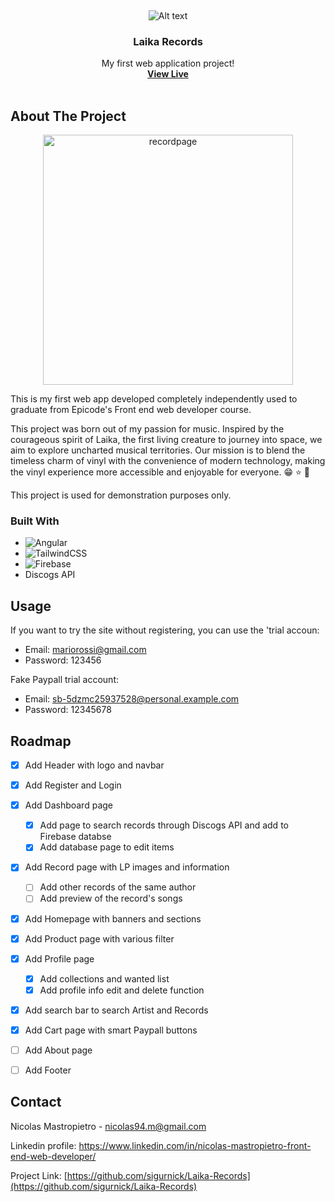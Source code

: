 
<a name="readme-top"></a>





<!-- PROJECT LOGO -->
<br />
<div align="center">
  <a href="https://github.com/sigurnick/Laika-Records">
    <!-- <img src="assets/LaikaRecords-logo.jpg" alt="Logo" width="200" height="80"> -->
  </a>

  ![Alt text](https://github.com/sigurnick/Laika-Records)

  <h3 align="center">Laika Records</h3>

  <p align="center">
    My first web application project!
    <br />
    <a href="https://laika-records.web.app/home"><strong>View Live</strong></a>
    <br />
    <br />
   
  </p>
</div>



<!-- ABOUT THE PROJECT -->
## About The Project

<div align="center">
 <a href="https://github.com/sigurnick/Laika-Records">
    <img src="assets/Record Page.png" alt="recordpage" width="400" >
  </a>
</div>

This is my first web app developed completely independently used to graduate from Epicode's Front end web developer course.

This project was born out of my passion for music.
Inspired by the courageous spirit of Laika, the first living creature to journey into space, we aim to explore uncharted musical territories. Our mission is to blend the timeless charm of vinyl with the convenience of modern technology, making the vinyl experience more accessible and enjoyable for everyone. :grin: :star:  :rocket:

This project is used for demonstration purposes only.


### Built With


* ![Angular](https://img.shields.io/badge/angular-%23DD0031.svg?style=for-the-badge&logo=angular&logoColor=white)
* ![TailwindCSS](https://img.shields.io/badge/tailwindcss-%2338B2AC.svg?style=for-the-badge&logo=tailwind-css&logoColor=white)
* ![Firebase](https://img.shields.io/badge/Firebase-039BE5?style=for-the-badge&logo=Firebase&logoColor=white)
* Discogs API






<!-- USAGE EXAMPLES -->
## Usage
If you want to try the site without registering, you can use the 'trial accoun:

* Email: mariorossi@gmail.com
* Password: 123456

Fake Paypall trial account:

* Email: sb-5dzmc25937528@personal.example.com
* Password: 12345678


<!-- ROADMAP -->
## Roadmap

- [x] Add Header with logo and navbar
- [x] Add Register and Login
- [x] Add Dashboard page 
    - [x] Add page to search records through Discogs API and add to Firebase databse
    - [x] Add database page to edit items
- [x] Add Record page with LP images and information
    - [ ] Add other records of the same author
    - [ ] Add preview of the record's songs
- [x] Add Homepage with banners and sections
- [x] Add Product page with various filter
- [x] Add Profile page
    - [x] Add collections and wanted list
    - [x] Add profile info edit and delete function
- [x] Add search bar to search Artist and Records
- [x] Add Cart page with smart Paypall buttons
- [ ] Add About page
- [ ] Add Footer




<!-- CONTACT -->
## Contact

Nicolas Mastropietro -  nicolas94.m@gmail.com

Linkedin profile: https://www.linkedin.com/in/nicolas-mastropietro-front-end-web-developer/

Project Link: [https://github.com/sigurnick/Laika-Records](https://github.com/sigurnick/Laika-Records)





<!-- MARKDOWN LINKS & IMAGES -->
<!-- https://www.markdownguide.org/basic-syntax/#reference-style-links -->
[contributors-shield]: https://img.shields.io/github/contributors/othneildrew/Best-README-Template.svg?style=for-the-badge
[contributors-url]: https://github.com/othneildrew/Best-README-Template/graphs/contributors
[forks-shield]: https://img.shields.io/github/forks/othneildrew/Best-README-Template.svg?style=for-the-badge
[forks-url]: https://github.com/othneildrew/Best-README-Template/network/members
[stars-shield]: https://img.shields.io/github/stars/othneildrew/Best-README-Template.svg?style=for-the-badge
[stars-url]: https://github.com/othneildrew/Best-README-Template/stargazers
[issues-shield]: https://img.shields.io/github/issues/othneildrew/Best-README-Template.svg?style=for-the-badge
[issues-url]: https://github.com/othneildrew/Best-README-Template/issues
[license-shield]: https://img.shields.io/github/license/othneildrew/Best-README-Template.svg?style=for-the-badge
[license-url]: https://github.com/othneildrew/Best-README-Template/blob/master/LICENSE.txt
[linkedin-shield]: https://img.shields.io/badge/-LinkedIn-black.svg?style=for-the-badge&logo=linkedin&colorB=555
[linkedin-url]: https://linkedin.com/in/othneildrew
[product-screenshot]: images/screenshot.png
[Next.js]: https://img.shields.io/badge/next.js-000000?style=for-the-badge&logo=nextdotjs&logoColor=white
[Next-url]: https://nextjs.org/
[React.js]: https://img.shields.io/badge/React-20232A?style=for-the-badge&logo=react&logoColor=61DAFB
[React-url]: https://reactjs.org/
[Vue.js]: https://img.shields.io/badge/Vue.js-35495E?style=for-the-badge&logo=vuedotjs&logoColor=4FC08D
[Vue-url]: https://vuejs.org/
[Angular.io]: https://img.shields.io/badge/Angular-DD0031?style=for-the-badge&logo=angular&logoColor=white
[Angular-url]: https://angular.io/
[Svelte.dev]: https://img.shields.io/badge/Svelte-4A4A55?style=for-the-badge&logo=svelte&logoColor=FF3E00
[Svelte-url]: https://svelte.dev/
[Laravel.com]: https://img.shields.io/badge/Laravel-FF2D20?style=for-the-badge&logo=laravel&logoColor=white
[Laravel-url]: https://laravel.com
[Bootstrap.com]: https://img.shields.io/badge/Bootstrap-563D7C?style=for-the-badge&logo=bootstrap&logoColor=white
[Bootstrap-url]: https://getbootstrap.com
[JQuery.com]: https://img.shields.io/badge/jQuery-0769AD?style=for-the-badge&logo=jquery&logoColor=white
[JQuery-url]: https://jquery.com 


